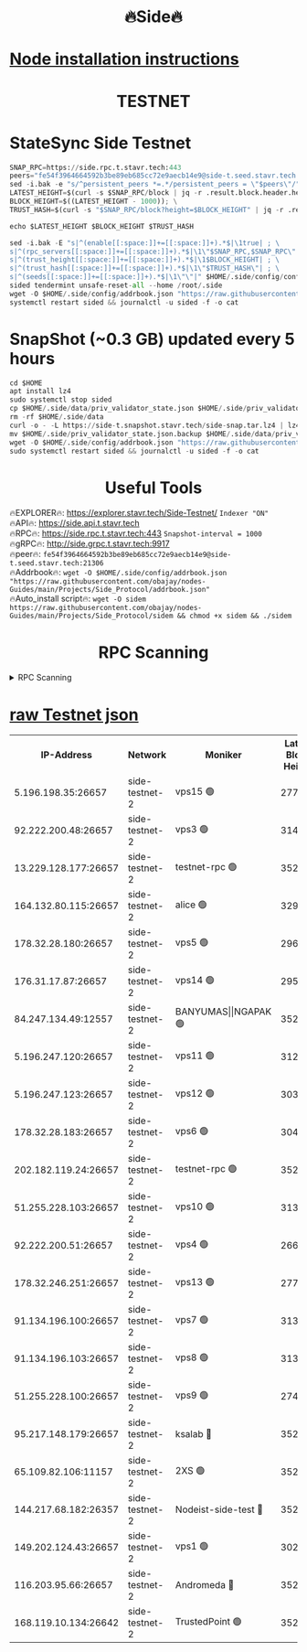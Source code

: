 <h1 align="center"> 🔥Side🔥</h1>

[Node installation instructions](https://github.com/obajay/nodes-Guides/tree/main/Projects/Side_Protocol)
=

<h1 align="center"> TESTNET</h1>

# StateSync Side Testnet
```python
SNAP_RPC=https://side.rpc.t.stavr.tech:443
peers="fe54f3964664592b3be89eb685cc72e9aecb14e9@side-t.seed.stavr.tech:21306"
sed -i.bak -e "s/^persistent_peers *=.*/persistent_peers = \"$peers\"/" $HOME/.side/config/config.toml
LATEST_HEIGHT=$(curl -s $SNAP_RPC/block | jq -r .result.block.header.height); \
BLOCK_HEIGHT=$((LATEST_HEIGHT - 1000)); \
TRUST_HASH=$(curl -s "$SNAP_RPC/block?height=$BLOCK_HEIGHT" | jq -r .result.block_id.hash)

echo $LATEST_HEIGHT $BLOCK_HEIGHT $TRUST_HASH

sed -i.bak -E "s|^(enable[[:space:]]+=[[:space:]]+).*$|\1true| ; \
s|^(rpc_servers[[:space:]]+=[[:space:]]+).*$|\1\"$SNAP_RPC,$SNAP_RPC\"| ; \
s|^(trust_height[[:space:]]+=[[:space:]]+).*$|\1$BLOCK_HEIGHT| ; \
s|^(trust_hash[[:space:]]+=[[:space:]]+).*$|\1\"$TRUST_HASH\"| ; \
s|^(seeds[[:space:]]+=[[:space:]]+).*$|\1\"\"|" $HOME/.side/config/config.toml
sided tendermint unsafe-reset-all --home /root/.side
wget -O $HOME/.side/config/addrbook.json "https://raw.githubusercontent.com/obajay/nodes-Guides/main/Projects/Side_Protocol/addrbook.json"
systemctl restart sided && journalctl -u sided -f -o cat
```
# SnapShot (~0.3 GB) updated every 5 hours
```python
cd $HOME
apt install lz4
sudo systemctl stop sided
cp $HOME/.side/data/priv_validator_state.json $HOME/.side/priv_validator_state.json.backup
rm -rf $HOME/.side/data
curl -o - -L https://side-t.snapshot.stavr.tech/side-snap.tar.lz4 | lz4 -c -d - | tar -x -C $HOME/.side --strip-components 2
mv $HOME/.side/priv_validator_state.json.backup $HOME/.side/data/priv_validator_state.json
wget -O $HOME/.side/config/addrbook.json "https://raw.githubusercontent.com/obajay/nodes-Guides/main/Projects/Side_Protocol/addrbook.json"
sudo systemctl restart sided && journalctl -u sided -f -o cat
```
 <h1 align="center"> Useful Tools</h1>
 
🔥EXPLORER🔥: https://explorer.stavr.tech/Side-Testnet/        `Indexer "ON"` \
🔥API🔥:      https://side.api.t.stavr.tech \
🔥RPC🔥:      https://side.rpc.t.stavr.tech:443              `Snapshot-interval = 1000` \
🔥gRPC🔥:     http://side.grpc.t.stavr.tech:9917 \
🔥peer🔥:     `fe54f3964664592b3be89eb685cc72e9aecb14e9@side-t.seed.stavr.tech:21306` \
🔥Addrbook🔥: ```wget -O $HOME/.side/config/addrbook.json "https://raw.githubusercontent.com/obajay/nodes-Guides/main/Projects/Side_Protocol/addrbook.json"``` \
🔥Auto_install script🔥:  `wget -O sidem https://raw.githubusercontent.com/obajay/nodes-Guides/main/Projects/Side_Protocol/sidem && chmod +x sidem && ./sidem`

<h1 align="center"> RPC Scanning</h1>

<details>
<summary>RPC Scanning</summary>

<h2 align="center"> We scan nodes in real time every 4 hours. And we provide the final result of RPC endpoints.
We cannot influence the operation of these nodes in any way. </h2>


```python
If Voting Power is higher than 0 --> then the Node is a validator of the network and may be subject to attack and be a potential threat to the chain.
```
```python
We marked such validators with a red symbol
```

</details>

[raw Testnet json](https://rpc-check.sidet.stavr.tech/sidet/rpc-sidet-result.json)
=


<table><tr><th>IP-Address</th><th>Network</th><th>Moniker</th><th>Latest Block Height</th><th>Earliest Block Height</th><th>Catching Up</th><th>Tx Index</th><th>Voting Power</th><th>Scan Time</th></tr><tr><td>5.196.198.35:26657</td><td>side-testnet-2</td><td>vps15 🟢</td><td>277921</td><td>1</td><td>False</td><td>on</td><td>0</td><td>2024-03-18T02:52:13.916561718UTC</td></tr><tr><td>92.222.200.48:26657</td><td>side-testnet-2</td><td>vps3 🟢</td><td>314185</td><td>1</td><td>False</td><td>on</td><td>0</td><td>2024-03-18T02:52:16.163196033UTC</td></tr><tr><td>13.229.128.177:26657</td><td>side-testnet-2</td><td>testnet-rpc 🟢</td><td>352291</td><td>1</td><td>False</td><td>on</td><td>0</td><td>2024-03-18T02:52:17.363765315UTC</td></tr><tr><td>164.132.80.115:26657</td><td>side-testnet-2</td><td>alice 🟢</td><td>329902</td><td>1</td><td>False</td><td>on</td><td>0</td><td>2024-03-18T02:52:18.284006673UTC</td></tr><tr><td>178.32.28.180:26657</td><td>side-testnet-2</td><td>vps5 🟢</td><td>296904</td><td>1</td><td>False</td><td>on</td><td>0</td><td>2024-03-18T02:52:19.039833340UTC</td></tr><tr><td>176.31.17.87:26657</td><td>side-testnet-2</td><td>vps14 🟢</td><td>295566</td><td>1</td><td>False</td><td>on</td><td>0</td><td>2024-03-18T02:52:19.899571684UTC</td></tr><tr><td>84.247.134.49:12557</td><td>side-testnet-2</td><td>BANYUMAS||NGAPAK 🟢</td><td>352292</td><td>1</td><td>False</td><td>off</td><td>0</td><td>2024-03-18T02:52:20.211856414UTC</td></tr><tr><td>5.196.247.120:26657</td><td>side-testnet-2</td><td>vps11 🟢</td><td>312337</td><td>1</td><td>False</td><td>on</td><td>0</td><td>2024-03-18T02:52:23.015422253UTC</td></tr><tr><td>5.196.247.123:26657</td><td>side-testnet-2</td><td>vps12 🟢</td><td>303277</td><td>1</td><td>False</td><td>on</td><td>0</td><td>2024-03-18T02:52:25.889911197UTC</td></tr><tr><td>178.32.28.183:26657</td><td>side-testnet-2</td><td>vps6 🟢</td><td>304072</td><td>1</td><td>False</td><td>on</td><td>0</td><td>2024-03-18T02:52:29.907023634UTC</td></tr><tr><td>202.182.119.24:26657</td><td>side-testnet-2</td><td>testnet-rpc 🟢</td><td>352294</td><td>1</td><td>False</td><td>on</td><td>0</td><td>2024-03-18T02:52:33.676331238UTC</td></tr><tr><td>51.255.228.103:26657</td><td>side-testnet-2</td><td>vps10 🟢</td><td>313230</td><td>1</td><td>False</td><td>on</td><td>0</td><td>2024-03-18T02:52:34.423053254UTC</td></tr><tr><td>92.222.200.51:26657</td><td>side-testnet-2</td><td>vps4 🟢</td><td>266268</td><td>1</td><td>False</td><td>on</td><td>0</td><td>2024-03-18T02:52:35.247461165UTC</td></tr><tr><td>178.32.246.251:26657</td><td>side-testnet-2</td><td>vps13 🟢</td><td>277253</td><td>1</td><td>False</td><td>on</td><td>0</td><td>2024-03-18T02:52:36.876620989UTC</td></tr><tr><td>91.134.196.100:26657</td><td>side-testnet-2</td><td>vps7 🟢</td><td>313110</td><td>1</td><td>False</td><td>on</td><td>0</td><td>2024-03-18T02:52:37.644070298UTC</td></tr><tr><td>91.134.196.103:26657</td><td>side-testnet-2</td><td>vps8 🟢</td><td>313536</td><td>1</td><td>False</td><td>on</td><td>0</td><td>2024-03-18T02:52:42.822504600UTC</td></tr><tr><td>51.255.228.100:26657</td><td>side-testnet-2</td><td>vps9 🟢</td><td>274144</td><td>1</td><td>False</td><td>on</td><td>0</td><td>2024-03-18T02:52:46.344238475UTC</td></tr><tr><td>95.217.148.179:26657</td><td>side-testnet-2</td><td>ksalab 🔴</td><td>352293</td><td>6001</td><td>False</td><td>off</td><td>74927</td><td>2024-03-18T02:52:30.205542911UTC</td></tr><tr><td>65.109.82.106:11157</td><td>side-testnet-2</td><td>2XS 🟢</td><td>352290</td><td>10001</td><td>False</td><td>off</td><td>0</td><td>2024-03-18T02:52:11.107704746UTC</td></tr><tr><td>144.217.68.182:26357</td><td>side-testnet-2</td><td>Nodeist-side-test 🔴</td><td>352294</td><td>123001</td><td>False</td><td>off</td><td>20065438</td><td>2024-03-18T02:52:35.842438371UTC</td></tr><tr><td>149.202.124.43:26657</td><td>side-testnet-2</td><td>vps1 🟢</td><td>302990</td><td>161001</td><td>False</td><td>on</td><td>0</td><td>2024-03-18T02:52:43.556432733UTC</td></tr><tr><td>116.203.95.66:26657</td><td>side-testnet-2</td><td>Andromeda 🔴</td><td>352293</td><td>181001</td><td>False</td><td>off</td><td>20069237</td><td>2024-03-18T02:52:28.134844029UTC</td></tr><tr><td>168.119.10.134:26642</td><td>side-testnet-2</td><td>TrustedPoint 🟢</td><td>352294</td><td>266001</td><td>False</td><td>off</td><td>0</td><td>2024-03-18T02:52:32.447641548UTC</td></tr></table>